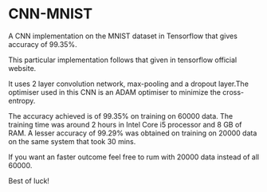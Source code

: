 # CNN-MNIST
A CNN implementation on the MNIST dataset in Tensorflow  that gives accuracy of 99.35%.

This particular implementation follows that given in tensorflow official website.

It uses 2 layer convolution network, max-pooling and a dropout layer.The optimiser used in this CNN is an ADAM optimiser to minimize the cross-entropy. 

The accuracy achieved is of 99.35% on training on 60000 data. The training time was around 2 hours in Intel Core i5 processor and 8 GB of RAM. 
A lesser accuracy of 99.29% was obtained on training on 20000 data on the same system that took 30 mins. 

If you want an faster outcome feel free to rum with 20000 data instead of all 60000.

Best of luck!
